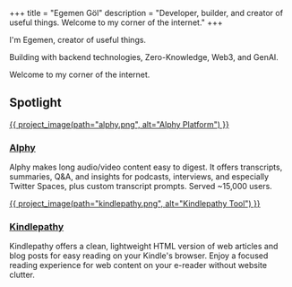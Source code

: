 +++
title = "Egemen Göl"
description = "Developer, builder, and creator of useful things. Welcome to my corner of the internet."
+++

<div class="hero-ksp">
  <p>I'm Egemen, creator of useful things.</p>
  <p>Building with backend technologies, Zero-Knowledge, Web3, and GenAI.</p>
  <p>Welcome to my corner of the internet.</p>
</div>

<!-- ## About Me -->

<!--
Driven by a fascination with transforming ambitious ideas into tangible realities at the cutting edge of technology, my work often involves navigating complex domains. This journey has spanned architecting resilient backend infrastructures and pioneering in the Web3 space, to exploring the creative horizons of generative AI. With ZkPassport, I'm currently focused on shaping the future of digital identity through privacy-enhancing technologies, ensuring that intricate concepts translate into secure and intuitive solutions. My goal is always to build not just functional systems, but also to make the 'why' and 'how' behind them understandable and compelling.

---

A deep-seated interest in crafting tools and platforms that deliver genuine value guides my approach to technology. This involves making advanced concepts approachable, whether engaging with foundational backend systems, the evolving paradigms of Web3, or the innovative applications of generative AI. A key part of my current endeavor with ZkPassport is to articulate and build a new vision for digital trust, making sophisticated cryptographic principles accessible. The challenge of not only solving complex problems but also of clearly conveying the potential of new technological frontiers is what motivates me.

---

My journey in technology is propelled by a desire to build purposeful solutions that resonate. This has led to immersion in diverse areas such as foundational backend development, the decentralized ecosystems of Web3, and the creative applications of generative AI. With ZkPassport, my current focus is on building a more trustworthy digital future by making privacy-centric identity solutions not only powerful but also clearly understood. For me, developing impactful technology goes hand-in-hand with ensuring its principles and benefits are clear to all who engage with it.

---

Exploring the frontiers of technology and translating those discoveries into meaningful applications is a core driver for me. From the intricacies of backend architecture to the dynamic world of Web3 and the creative possibilities of generative AI, I seek to understand and innovate. My work on ZkPassport, for instance, involves not just engineering privacy-preserving digital identity, but also articulating its value and making complex ideas resonate. The aim is always to contribute to a shared understanding that empowers further innovation and adoption.

---

You can find more of my work on <a href="https://github.com/egemengol" target="_blank">GitHub</a>, connect with me on <a href="https://linkedin.com/in/egemen-gol/" target="_blank">LinkedIn</a>, or reach out via <a href="mailto:egemengol@gmail.com">email</a>.
-->


<!-- ## Spotlight

Check out my latest series on **[Spread](/series/spread/)** - an ergonomic PubSub/EventBus library for Golang that I built to solve the gap between heavyweight message brokers and custom channel implementations. -->


## Spotlight

<div class="projects-showcase">
  <div class="project-row">
    <div class="project-image">
      <a href="https://alphy.app" target="_blank">
        {{ project_image(path="alphy.png", alt="Alphy Platform") }}
      </a>
    </div>
    <div class="project-content">
      <a href="https://alphy.app" target="_blank"><h3>Alphy</h3></a>
      <p>Alphy makes long audio/video content easy to digest. It offers transcripts, summaries, Q&A, and insights for podcasts, interviews, and especially Twitter Spaces, plus custom transcript prompts. Served ~15,000 users.</p>
    </div>
  </div>

  <div class="project-row reverse">
    <div class="project-image">
      <a href="https://kindlepathy.com" target="_blank">
        {{ project_image(path="kindlepathy.png", alt="Kindlepathy Tool") }}
      </a>
    </div>
    <div class="project-content">
      <a href="https://kindlepathy.com" target="_blank"><h3>Kindlepathy</h3></a>
      <p>Kindlepathy offers a clean, lightweight HTML version of web articles and blog posts for easy reading on your Kindle's browser. Enjoy a focused reading experience for web content on your e-reader without website clutter.</p>
    </div>
  </div>
</div>

